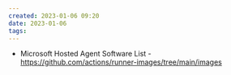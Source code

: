 ```yaml
---
created: 2023-01-06 09:20
date: 2023-01-06
tags: 
---
```


- Microsoft Hosted Agent Software List - https://github.com/actions/runner-images/tree/main/images